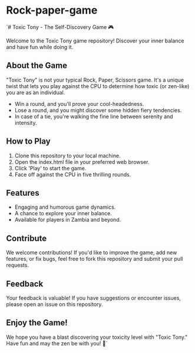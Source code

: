 # Rock-paper-game
`# Toxic Tony - The Self-Discovery Game 🎮

Welcome to the Toxic Tony game repository! Discover your inner balance and have fun while doing it.

## About the Game

"Toxic Tony" is not your typical Rock, Paper, Scissors game. It's a unique twist that lets you play against the CPU to determine how toxic (or zen-like) you are as an individual. 

- Win a round, and you'll prove your cool-headedness.
- Lose a round, and you might discover some hidden fiery tendencies.
- In case of a tie, you're walking the fine line between serenity and intensity.

## How to Play

1. Clone this repository to your local machine.
2. Open the index.html file in your preferred web browser.
3. Click 'Play' to start the game.
4. Face off against the CPU in five thrilling rounds.

## Features

- Engaging and humorous game dynamics.
- A chance to explore your inner balance.
- Available for players in Zambia and beyond.

## Contribute

We welcome contributions! If you'd like to improve the game, add new features, or fix bugs, feel free to fork this repository and submit your pull requests.

## Feedback

Your feedback is valuable! If you have suggestions or encounter issues, please open an issue on this repository.

## Enjoy the Game!

We hope you have a blast discovering your toxicity level with "Toxic Tony." Have fun and may the zen be with you! 🌟`
